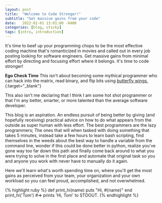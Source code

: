 ```yaml
---
layout: post
title:  "Welcome to Code Stronger!"
subtitle: "Get massive gains from your code"
date:   2022-01-01 13:01:00 -0400
categories: [blog, sticky]
tags: [intro, introduction]
---
```

<!-- TODO Pull in descriptors from bad code job postings -->
It's time to beef up your programming chops to be the most effective coding machine that's romanticized in movies and called out in every job posting looking for software engineers. Get massive gains from minimal effort by directing and focusing effort where it belongs. It's time to code stronger!

**Ego Check Time**
This isn't about becoming some mythical programmer who can hack into the matrix, read binary, and flip bits using [butterfly wings.][butterfly-wings]{:target="_blank"}

This also isn't me declaring that I think I am some hot shot programmer or that I'm any better, smarter, or more talented than the average software developer.

This blog is an aspiration. An endless pursuit of being better by giving (and hopefully receiving) practical advice on how to do what appears from the outside as super human with less effort. The best programmers are the lazy programmers; The ones that will when tasked with doing something that takes 5 minutes, instead take a few hours to learn bash scripting, find themselves in the weeds about the best way to handle a variable from the command line, wonder if this could be done better in python, realize you've gone way too far down this path and finally come back around to what you were trying to solve in the first place and automate that original task so you and anyone you work with never have to manually do it again.

Here we'll learn what's worth spending time on, where you'll get the most gains as perceived from your team, your organization and your own workload so you can feel proud, accomplished, and not overwhelmed.

{% highlight ruby %}
def print_hi(name)
  puts "Hi, #{name}"
end
print_hi('Tom')
#=> prints 'Hi, Tom' to STDOUT.
{% endhighlight %}

[butterfly-wings]: https://xkcd.com/378/
